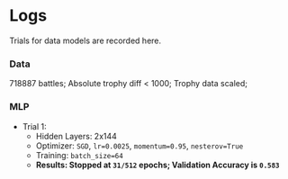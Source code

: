# Logs
Trials for data models are recorded here.

### Data
718887 battles; Absolute trophy diff < 1000; Trophy data scaled;

### MLP
- Trial 1:
    - Hidden Layers: 2x144
    - Optimizer: `SGD`, `lr=0.0025`, `momentum=0.95`, `nesterov=True`
    - Training: `batch_size=64`
    - **Results: Stopped at `31/512` epochs; Validation Accuracy is `0.583`**
